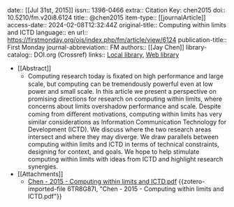 date:: [[Jul 31st, 2015]]
issn:: 1396-0466
extra:: Citation Key: chen2015
doi:: 10.5210/fm.v20i8.6124
title:: @chen2015
item-type:: [[journalArticle]]
access-date:: 2024-02-08T12:32:44Z
original-title:: Computing within limits and ICTD
language:: en
url:: https://firstmonday.org/ojs/index.php/fm/article/view/6124
publication-title:: First Monday
journal-abbreviation:: FM
authors:: [[Jay Chen]]
library-catalog:: DOI.org (Crossref)
links:: [Local library](zotero://select/groups/2386895/items/EM2DAL74), [Web library](https://www.zotero.org/groups/2386895/items/EM2DAL74)

- [[Abstract]]
	- Computing research today is ﬁxated on high performance and large scale, but computing can be tremendously powerful even at low power and small scale. In this article we present a perspective on promising directions for research on computing within limits, where concerns about limits overshadow performance and scale. Despite coming from diﬀerent motivations, computing within limits has very similar considerations as Information Communication Technology for Development (ICTD). We discuss where the two research areas intersect and where they may diverge. We draw parallels between computing within limits and ICTD in terms of technical constraints, designing for context, and goals. We hope to help stimulate computing within limits with ideas from ICTD and highlight research synergies.
- [[Attachments]]
	- [Chen - 2015 - Computing within limits and ICTD.pdf](https://computingwithinlimits.org/2015/papers/limits2015-chen.pdf) {{zotero-imported-file 6TR8G87I, "Chen - 2015 - Computing within limits and ICTD.pdf"}}